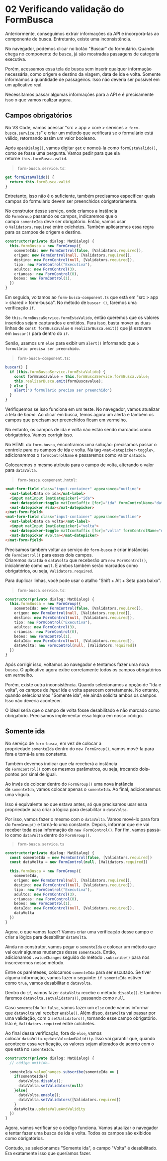 # 02 Verificando validação do FormBusca

Anteriormente, conseguimos extrair informações da API e incorporá-las ao componente de busca. Entretanto, existe uma inconsistência.

No navegador, podemos clicar no botão "Buscar" do formulário. Quando chega no componente de busca, já são mostradas passagens de categoria executiva.

Porém, acessamos essa tela de busca sem inserir qualquer informação necessária, como origem e destino da viagem, data de ida e volta. Somente informamos a quantidade de passageiros. Isso não deveria ser possível em um aplicativo real.

Necessitamos passar algumas informações para a API e é precisamente isso o que vamos realizar agora.

## Campos obrigatórios

No VS Code, vamos acessar "src > app > core > services > `form-busca.service.ts`" e criar um método que verificará se o formulário está válido, retornando assim um valor booleano.

Após `openDialog()`, vamos digitar `get` e nomeá-la como `formEstaValido()`, como se fosse uma pergunta. Vamos pedir para que ela retorne `this.formBusca.valid`.

> `form-busca.service.ts`:

```ts
get formEstaValido() {
  return this.formBusca.valid
}
```

Entretanto, isso não é o suficiente, também precisamos especificar quais campos do formulário devem ser preenchidos obrigatoriamente.

No construtor desse serviço, onde criamos a instância do `FormGroup` passando os campos, indicaremos que o campo `somenteIda` deve ser obrigatório. Então, vamos usar o `Validators.required` entre colchetes. Também aplicaremos essa regra para os campos de origem e destino.

```ts
constructor(private dialog: MatDialog) {
  this.formBusca = new FormGroup({
    somenteIda: new FormControl(false, [Validators.required]),
    origem: new FormControl(null, [Validators.required]),
    destino: new FormControl(null, [Validators.required]),
    tipo: new FormControl("Executiva"),
    adultos: new FormControl(3),
    criancas: new FormControl(0),
    bebes: new FormControl(1),
  })
}
```

Em seguida, voltamos ao `form-busca-component.ts` que está em "src > app > shared > form-busca". No método de `buscar ()`, faremos uma verificação `if`.

Se `this.formBuscaService.formEstaValido`, então queremos que os valores inseridos sejam capturados e emitidos. Para isso, basta mover as duas linhas de `const formBuscavalue` e `realizarBusca.emit()` que já estavam em `buscar()` para dentro do `if`.

Senão, usamos um `else` para exibir um `alert()` informando que `o formulário precisa ser preenchido`.

> `form-busca-component.ts`:

```ts
buscar() {
  if (this.formBuscaService.formEstaValido) {
    const formBuscavalue = this.formBuscaService.formBusca.value;
    this.realizarBusca.emit(formBuscavalue);
  } else {
    alert('O formulário precisa ser preenchido')
  }
}
```

Verifiquemos se isso funciona em um teste. No navegador, vamos atualizar a tela de _home_. Ao clicar em busca, temos agora um alerta e também os campos que precisam ser preenchidos ficam em vermelho.

No entanto, os campos de ida e volta não estão sendo marcados como obrigatórios. Vamos corrigir isso.

No HTML do `form-busca`, encontramos uma solução: precisamos passar o controle para os campos de ida e volta. Na tag `<mat-datepicker-toggle>`, adicionaremos o `formControlName` e passaremos como valor `dataIda`.

Colocaremos o mesmo atributo para o campo de volta, alterando o valor para `dataVolta`.

> `form-busca.component.hmtml`:

```html
<mat-form-field class="input-container" appearance="outline">
  <mat-label>Data de ida</mat-label>
  <input matInput [matDatepicker]="ida">
  <mat-datepicker-toggle matIconSuffix [for]="ida" formControlName="dataIda"></mat-datepicker-toggle>
  <mat-datepicker #ida></mat-datepicker>
</mat-form-field>
<mat-form-field class="input-container" appearance="outline">
  <mat-label>Data da volta</mat-label>
  <input matInput [matDatepicker]="volta">
  <mat-datepicker-toggle matIconSuffix [for]="volta" formControlName="dataVolta"></mat-datepicker-toggle>
  <mat-datepicker #volta></mat-datepicker>
</mat-form-field>
```

Precisamos também voltar ao serviço de `form-busca` e criar instâncias de `FormControl()` para esses dois campos. Criaremos `dataIda` e `dataVolta` que receberão um `new FormControl()`, inicialmente como `null`. E ambos também serão marcados como obrigatórios, ou seja, `Validators.required`.

Para duplicar linhas, você pode usar o atalho "Shift + Alt + Seta para baixo".

> `form-busca.service.ts`:

```ts
constructor(private dialog: MatDialog) {
  this.formBusca = new FormGroup({
    somenteIda: new FormControl(false, [Validators.required]),
    origem: new FormControl(null, [Validators.required]),
    destino: new FormControl(null, [Validators.required]),
    tipo: new FormControl("Executiva"),
    adultos: new FormControl(3),
    criancas: new FormControl(0),
    bebes: new FormControl(1),
    dataIda: new FormControl(null, [Validators.required]),
    dataVolta: new FormControl(null, [Validators.required])
  })
}
```

Após corrigir isso, voltamos ao navegador e tentamos fazer uma nova busca. O aplicativo agora exibe corretamente todos os campos obrigatórios em vermelho.

Porém, existe outra inconsistência. Quando selecionamos a opção de "Ida e volta", os campos de _input_ ida e volta aparecem corretamente. No entanto, quando selecionamos "Somente ida", ele ainda solicita ambos os campos. Isso não deveria acontecer.

O ideal seria que o campo de volta fosse desabilitado e não marcado como obrigatório. Precisamos implementar essa lógica em nosso código.

## Somente ida

No serviço de `form-busca`, em vez de colocar a propriedade `somenteIda` dentro do `new FormGroup()`, vamos movê-la para fora e torná-la uma constante.

Também devemos indicar que ela receberá a instância de `FormControl()` com os mesmos parâmetros, ou seja, trocando dois-pontos por sinal de igual.

Ao invés de colocar dentro do `FormGroup()` uma nova instância de `somenteIda`, vamos colocar apenas o `somenteIda`. Ao final, adicionaremos uma vírgula.

Isso é equivalente ao que estava antes, só que precisamos usar essa propriedade para criar a lógica para desabilitar o `dataVolta`.

Por isso, vamos fazer o mesmo com o `dataVolta`. Vamos movê-lo para fora do `FormGroup()` e torná-lo uma constante. Depois, informar que ele vai receber toda essa informação do `new FormControl()`. Por fim, vamos passá-lo como `dataVolta` dentro do `FormGroup()`.

> `form-busca.service.ts`

```ts
constructor(private dialog: MatDialog) { 
  const somenteIda = new FormControl(false, [Validators.required])
  const dataVolta = new FormControl(null, [Validators.required])

  this.formBusca = new FormGroup({
    somenteIda,
    origem: new FormControl(null, [Validators.required]),
    destino: new FormControl(null, [Validators.required]),
    tipo: new FormControl("Executiva"),
    adultos: new FormControl(3),
    criancas: new FormControl(0),
    bebes: new FormControl(1),
    dataIda: new FormControl(null, [Validators.required]),
    dataVolta
  })
}
```

Agora, o que vamos fazer? Vamos criar uma verificação desse campo e criar a lógica para desabilitar `dataVolta`.

Ainda no construtor, vamos pegar o `somenteIda` e colocar um método que vai ouvir algumas mudanças desse `somenteIda`. Então, adicionamos `.valueChanges` seguido do método `.subscribe()` para nos inscrevermos nesse método.

Entre os parênteses, colocamos `somenteIda` para ser escutado. Se tiver alguma informação, vamos fazer o seguinte: `if somenteIda` estiver como `true`, vamos desabilitar o `dataVolta`.

Dentro do `if`, vamos fazer `dataVolta` recebe o método `disable()`. E também faremos `dataVolta.setValidators()`, passando como `null`.

Caso `somenteIda` for `false`, vamos fazer um `else` onde vamos informar que `dataVolta` vai receber `enable()`. Além disso, `dataVolta` vai passar por uma validação, com o `setValidators()`, tornando esse campo obrigatório. Isto é, `Validators.required` entre colchetes.

Ao final dessa verificação, fora do `else`, vamos colocar `dataVolta.updateValueAndValidity`. Isso vai garantir que, quando acontecer essa verificação, os valores sejam alterados de acordo com o que está no `somenteIda`.

```ts
constructor(private dialog: MatDialog) { 
  // código omitido…

  somenteIda.valueChanges.subscribe(somenteIda => {
    if(somenteIda){
      dataVolta.disable();
      dataVolta.setValidators(null)
    }else{
      dataVolta.enable();
      dataVolta.setValidators([Validators.required])
    }
    dataVolta.updateValueAndValidity
  })
}
```

Agora, vamos verificar se o código funciona. Vamos atualizar o navegador e tentar fazer uma busca de ida e volta. Todos os campos são exibidos como obrigatórios.

Contudo, se selecionamos "Somente ida", o campo "Volta" é desabilitado. Era exatamente isso que queríamos fazer.